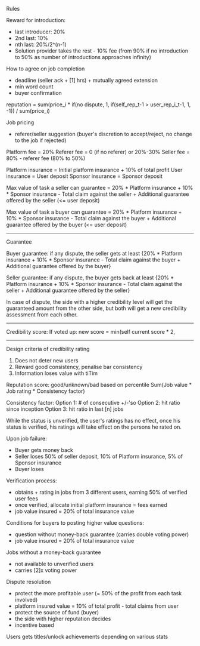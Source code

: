 Rules

Reward for introduction:
 - last introducer: 20%
 - 2nd last: 10%
 - nth last: 20%/2^(n-1)
 - Solution provider takes the rest - 10% fee (from 90% if no introduction to 50% as number of introductions approaches infinity)

How to agree on job completion
 - deadline (seller ack + [1] hrs) + mutually agreed extension
 - min word count
 - buyer confirmation

reputation = sum(price_i * if(no dispute, 1, if(self_rep_t-1 > user_rep_i_t-1, 1, -1)) / sum(price_i)

Job pricing
 - referer/seller suggestion (buyer's discretion to accept/reject, no change to the job if rejected)


Platform fee = 20%
Referer fee = 0 (if no referer) or 20%-30%
Seller fee = 80% - referer fee (80% to 50%)


Platform insurance = Initial platform insurance + 10% of total profit
User insurance = User deposit
Sponsor insurance = Sponsor deposit

Max value of task a seller can guarantee = 20% * Platform insurance + 10% * Sponsor insurance - Total claim against the seller + Additional guarantee offered by the seller (<= user deposit)

Max value of task a buyer can guarantee = 20% * Platform insurance + 10% * Sponsor insurance - Total claim against the buyer + Additional guarantee offered by the buyer (<= user deposit)

---
Guarantee

Buyer guarantee: if any dispute, the seller gets at least {20% * Platform insurance + 10% * Sponsor insurance - Total claim against the buyer + Additional guarantee offered by the buyer}

Seller guarantee: if any dispute, the buyer gets back at least {20% * Platform insurance + 10% * Sponsor insurance - Total claim against the seller + Additional guarantee offered by the seller}

In case of dispute, the side with a higher credibility level will get the guaranteed amount from the other side, but both will get a new credibility assessment from each other.

---
Credibility score:
If voted up: new score = min(self current score * 2, 


---
Design criteria of credibility rating
1. Does not deter new users 
2. Reward good consistency, penalise bar consistency 
3. Information loses value with tiTim

Reputation score: good/unknown/bad based on percentile
Sum(Job value * Job rating * Consistency factor)

Consistency factor:
Option 1: # of consecutive +/-'so
Option 2: hit ratio since inception 
Option 3: hit ratio in last [n] jobs

While the status is unverified, the user's ratings has no effect, once his status is verified, his ratings will take effect on the persons he rated on.


Upon job failure:
 - Buyer gets money back
 - Seller loses 50% of seller deposit, 10% of Platform insurance, 5% of Sponsor insurance
 - Buyer loses 

Verification process:
 - obtains + rating in jobs from 3 different users, earning 50% of verified user fees
 - once verified, allocate initial platform insurance = fees earned
 - job value insured = 20% of total insurance value

Conditions for buyers to posting higher value questions:
 - question without money-back guarantee (carries double voting power)
 - job value insured = 20% of total insurance value

Jobs without a money-back guarantee
 - not available to unverified users
 - carries [2]x voting power


Dispute resolution
 - protect the more profitable user (= 50% of the profit from each task involved)
 - platform insured value = 10% of total profit - total claims from user
 - protect the source of fund (buyer)
 - the side with higher reputation decides
 - incentive based



Users gets titles/unlock achievements depending on various stats

